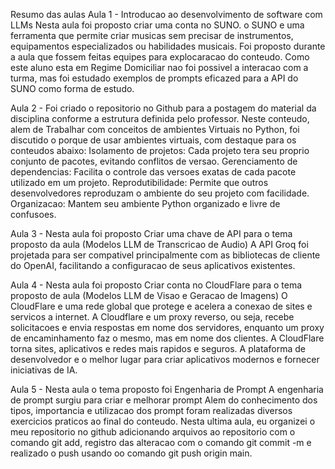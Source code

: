 Resumo das aulas
Aula 1 - Introducao ao desenvolvimento de software com LLMs
Nesta aula foi proposto criar uma conta no SUNO. o SUNO e uma ferramenta que permite criar musicas sem precisar de instrumentos, equipamentos especializados ou habilidades musicais.
Foi proposto durante a aula que fossem feitas equipes para explocaracao do conteudo. Como este aluno esta em Regime Domiciliar nao foi possivel a interacao 
com a turma, mas foi estudado exemplos de prompts eficazed para a API do SUNO como forma de estudo.

Aula 2 - Foi criado o repositorio no Github para a postagem do material da disciplina conforme a estrutura definida pelo professor.
Neste conteudo, alem de Trabalhar com conceitos de ambientes Virtuais no Python, foi discutido o porque de usar ambientes virtuais, com destaque
para os conteudos abaixo: 
Isolamento de projetos: Cada projeto tera seu proprio conjunto de pacotes, evitando conflitos de versao.
Gerenciamento de dependencias: Facilita o controle das versoes exatas de cada pacote utilizado em um projeto.
Reprodutibilidade: Permite que outros desenvolvedores reproduzam o ambiente do seu projeto com facilidade.
Organizacao: Mantem seu ambiente Python organizado e livre de confusoes.

Aula 3 - Nesta aula foi proposto Criar uma chave de API para o tema proposto da aula (Modelos LLM de Transcricao de Audio)
A API Groq foi projetada para ser compativel principalmente com as bibliotecas de cliente do OpenAI, facilitando a configuracao de seus 
aplicativos existentes.

Aula 4 - Nesta aula foi proposto Criar conta no CloudFlare para o tema proposto de aula (Modelos LLM de Visao e Geracao de Imagens)
O CloudFlare e uma rede global que protege e acelera a conexao de sites e servicos a internet.
A Cloudflare e um proxy reverso, ou seja, recebe solicitacoes e envia respostas em nome dos servidores, enquanto um proxy de encaminhamento faz o mesmo, mas em nome dos clientes.
A CloudFlare torna sites, aplicativos e redes mais rapidos e seguros. A plataforma de desenvolvedor e o melhor lugar para criar aplicativos modernos e fornecer iniciativas de IA.

Aula 5 - Nesta aula o tema proposto foi Engenharia de Prompt
A engenharia de prompt surgiu para criar e melhorar prompt 
Alem do conhecimento dos tipos, importancia e utilizacao dos prompt foram realizadas diversos exercicios praticos ao final do conteudo. 
Nesta ultima aula, eu organizei o meu repositorio no github adicionando arquivos ao repositorio com o comando git add, registro das alteracao com o comando git commit -m e realizado o push usando oo comando git push origin main.     